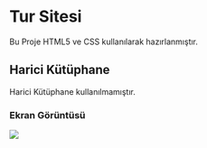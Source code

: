 <h1>Tur Sitesi</h1>

Bu Proje HTML5 ve CSS kullanılarak hazırlanmıştır. 

<h2>Harici Kütüphane</h2>

Harici Kütüphane kullanılmamıştır.

<h3>Ekran Görüntüsü</h3>

![](ekran.gif)
